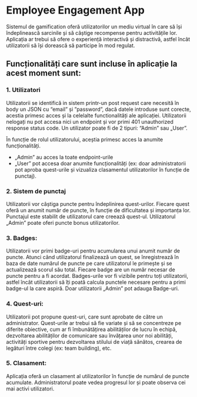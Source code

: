 ﻿# Employee Engagement App


Sistemul de gamification oferă utilizatorilor un mediu virtual în care să își îndeplinească sarcinile și să câștige recompense pentru activitățile lor. Aplicația ar trebui să ofere o experiență interactivă și distractivă, astfel încât utilizatorii să își dorească să participe în mod regulat. 

## Funcționalități care sunt incluse în aplicație la acest moment sunt:

### 1.	Utilizatori

Utilizatorii se identifică in sistem printr-un post request care necesită în body un JSON cu “email” și ”password”, dacă datele introduse sunt corecte, acestia primesc acces și la celelalte functionalități ale aplicației. Utilizatorii nelogați nu pot accesa nici un endpoint și vor primi 401 unauthorized response status code. 
Un utilizator poate fi de 2 tipuri: “Admin” sau „User”. 

În funcție de rolul utilizatorului, aceștia primesc acces la anumite funcționalități. 

-	„Admin” au acces la toate endpoint-urile
-	„User” pot accesa doar anumite funcționalități (ex: doar administratorii pot aproba quest-urile și vizualiza clasamentul utilizatorilor în funcție de punctaj).

### 2.	Sistem de punctaj

Utilizatorii vor câștiga puncte pentru îndeplinirea quest-urilor. 
Fiecare quest oferă un anumit număr de puncte, în funcție de dificultatea și importanța lor. Punctajul este stabilit de utilizatorul care creează quest-ul. Utilizatorul „Admin” poate oferi puncte bonus utilizatorilor. 

### 3.	Badges: 

Utilizatorii vor primi badge-uri pentru acumularea unui anumit număr de puncte. 
Atunci când utilizatorul finalizează un quest, se înregistrează în baza de date numărul de puncte pe care utilizatorul le primește și se actualizează scorul său total. 
Fiecare badge are un număr necesar de puncte pentru a fi acordat. Badges-urile vor fi vizibile pentru toți utilizatorii, astfel încât utilizatorii să îți poată calcula punctele necesare pentru a primi badge-ul la care aspiră. Doar utilizatorii „Admin” pot adauga Badge-uri.

### 4.	Quest-uri: 

Utilizatorii pot propune quest-uri, care sunt aprobate de către un administrator. Quest-urile ar trebui să fie variate și să se concentreze pe diferite obiective, cum ar fi îmbunătățirea abilităților de lucru în echipă, dezvoltarea abilităților de comunicare sau învățarea unor noi abilități, activități sportive pentru dezvoltarea stilului de viață sănătos, crearea de legături între colegi (ex: team building), etc.


### 5.	Clasament: 

Aplicația oferă un clasament al utilizatorilor în funcție de numărul de puncte acumulate. Administratorul poate vedea progresul lor și poate observa cei mai activi utilizatori.
